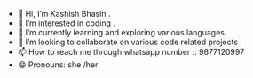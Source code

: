 - 👋 Hi, I’m Kashish Bhasin .
- 👀 I’m interested in coding .
- 🌱 I’m currently learning and exploring various languages.
- 💞️ I’m looking to collaborate on various code related projects
- 📫 How to reach me through whatsapp number :: 9877120997
- 😄 Pronouns: she /her
  

<!---
kashishbhasin15/kashishbhasin15 is a ✨ special ✨ repository because its `README.md` (this file) appears on your GitHub profile.
You can click the Preview link to take a look at your changes.
--->
